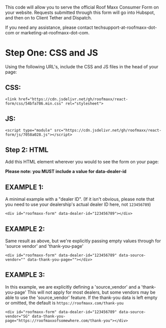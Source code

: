 This code will allow you to serve the official Roof Maxx Consumer Form on your website.
Requests submitted through this form will go into Hubspot, and then on to Client Tether and Dispatch.

If you need any assistance, please contact techsupport-at-roofmaxx-dot-com or marketing-at-roofmaxx-dot-com.

Step One: CSS and JS
===

Using the following URL's, include the CSS and JS files in the head of your page:

CSS:
---

    <link href="https://cdn.jsdelivr.net/gh/roofmaxx/react-form/css/54bfa786.min.css" rel="stylesheet">

JS:
---

    <script type="module" src="https://cdn.jsdelivr.net/gh/roofmaxx/react-form/js/7058a028.js"></script>


Step 2: HTML
---

Add this HTML element wherever you would to see the form on your page:

**Please note: you MUST include a value for data-dealer-id**

EXAMPLE 1:
---
A minimal example with a "dealer ID".  (If it isn't obvious, please note that you need to use your dealership's actual dealer ID here, not `123456789`)

    <div id="roofmaxx-form" data-dealer-id="123456789"></div>

EXAMPLE 2:
---
Same result as above, but we're explicitly passing empty values through for 'source vendor' and 'thank-you-page'

    <div id="roofmaxx-form" data-dealer-id="123456789" data-source-vendor="" data-thank-you-page=""></div>

EXAMPLE 3:
---
In this example, we are explicitly defining a 'source_vendor' and a 'thank-you-page'
This will not apply for most dealers, but some vendors may be able to use the 'source_vendor' feature.
If the thank-you data is left empty or omitted, the default is `https://roofmaxx.com/thank-you`

    <div id="roofmaxx-form" data-dealer-id="123456789" data-source-vendor="SG" data-thank-you-page="https://roofmaxxofsomewhere.com/thank-you"></div>
